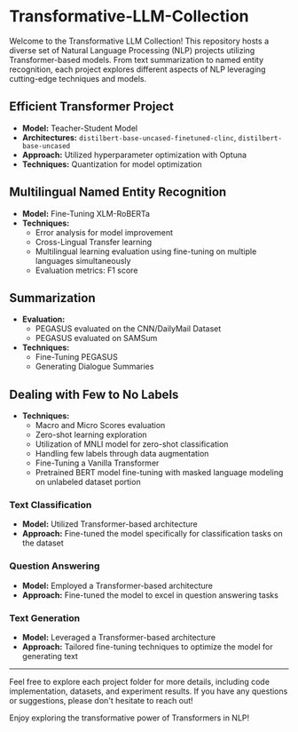 # Transformative-LLM-Collection

Welcome to the Transformative LLM Collection! This repository hosts a diverse set of Natural Language Processing (NLP) projects utilizing Transformer-based models. From text summarization to named entity recognition, each project explores different aspects of NLP leveraging cutting-edge techniques and models.

## Efficient Transformer Project

- **Model:** Teacher-Student Model
- **Architectures:** `distilbert-base-uncased-finetuned-clinc`, `distilbert-base-uncased`
- **Approach:** Utilized hyperparameter optimization with Optuna
- **Techniques:** Quantization for model optimization

## Multilingual Named Entity Recognition

- **Model:** Fine-Tuning XLM-RoBERTa
- **Techniques:**
  - Error analysis for model improvement
  - Cross-Lingual Transfer learning
  - Multilingual learning evaluation using fine-tuning on multiple languages simultaneously
  - Evaluation metrics: F1 score
  
## Summarization

- **Evaluation:**
  - PEGASUS evaluated on the CNN/DailyMail Dataset
  - PEGASUS evaluated on SAMSum
- **Techniques:**
  - Fine-Tuning PEGASUS
  - Generating Dialogue Summaries

## Dealing with Few to No Labels

- **Techniques:**
  - Macro and Micro Scores evaluation
  - Zero-shot learning exploration
  - Utilization of MNLI model for zero-shot classification
  - Handling few labels through data augmentation
  - Fine-Tuning a Vanilla Transformer
  - Pretrained BERT model fine-tuning with masked language modeling on unlabeled dataset portion

### Text Classification

- **Model:** Utilized Transformer-based architecture
- **Approach:** Fine-tuned the model specifically for classification tasks on the dataset

### Question Answering

- **Model:** Employed a Transformer-based architecture
- **Approach:** Fine-tuned the model to excel in question answering tasks

### Text Generation

- **Model:** Leveraged a Transformer-based architecture
- **Approach:** Tailored fine-tuning techniques to optimize the model for generating text

---

Feel free to explore each project folder for more details, including code implementation, datasets, and experiment results. If you have any questions or suggestions, please don't hesitate to reach out!

Enjoy exploring the transformative power of Transformers in NLP!
